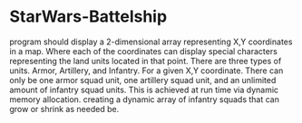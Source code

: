 # StarWars-Battelship
program should display a 2-dimensional array representing X,Y coordinates in a  map. Where each of the coordinates can display special characters representing the land units located in  that point. There are three types of units. Armor, Artillery, and Infantry. For a given X,Y coordinate.  There can only be one armor squad unit, one artillery squad unit, and an unlimited amount of infantry  squad units. This is achieved at run time via dynamic memory allocation. creating a dynamic  array of infantry squads that can grow or shrink as needed be.

